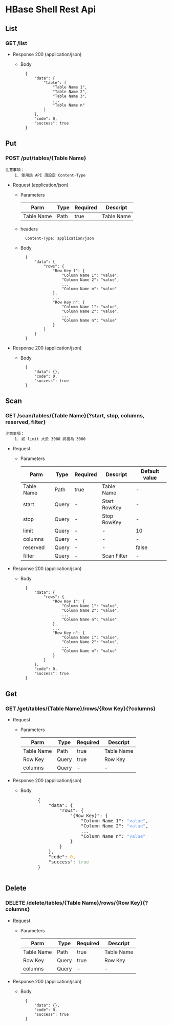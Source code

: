 # HBase Shell Rest Api

## List

### GET /list

* Response 200 (application/json)

	* Body

			{
				"data": {
			    	"table": [
			      		"Table Name 1",
			      		"Table Name 2",
			      		"Table Name 3",
			      		...
			      		"Table Name n"
			    	]
			  	},
			  	"code": 0,
			  	"success": true
			}

## Put

### POST /put/tables/{Table Name}

	注意事項：
		1. 使用該 API 須設定 Content-Type

* Request (application/json)
	* Parameters
	
		| Parm       | Type   | Required | Descript     |
		| ---------- | ------ | -------- | -----------  |
		| Table Name | Path   | true     | Table Name   |
 
	* headers
		
			Content-Type: application/json
		 
	* Body

			{
				"data": {
					"rows": {
						"Row Key 1": {
			      			"Column Name 1": "value",
							"Column Name 2": "value",
			      			...
							"Column Name n": "value"
			    		},
						...
						"Row Key n": {
			      			"Column Name 1": "value",
			      			"Column Name 2": "value",
							...
							"Column Name n": "value"
						}
					}
			  	}
			}

* Response 200 (application/json)

	* Body

			{
				"data": {},
			  	"code": 0,
			  	"success": true
			}

## Scan

### GET /scan/tables/{Table Name}{?start, stop, columns, reserved, filter}

	注意事項：
		1. 如 limit 大於 3000 將視為 3000

* Request
	* Parameters
	
		| Parm       | Type   | Required | Descript     | Default value |
		| ---------- | ------ | -------- | -----------  | ------------- |
		| Table Name | Path   | true     | Table Name   | -             |
		| start      | Query  | -        | Start RowKey | -             |
		| stop       | Query  | -        | Stop RowKey  | -             |
		| limit      | Query  | -        | -            | 10            |
		| columns    | Query  | -        | -            | -             |
		| reserved   | Query  | -        | -            | false         |
		| filter     | Query  | -        | Scan Filter  | -             |
 			
* Response 200 (application/json)

	* Body

			{
				"data": {
					"rows": {
						"Row Key 1": {
			      			"Column Name 1": "value",
							"Column Name 2": "value",
			      			...
							"Column Name n": "value"
			    		},
						...
						"Row Key n": {
			      			"Column Name 1": "value",
			      			"Column Name 2": "value",
							...
							"Column Name n": "value"
						}
					}
			  	},
			  	"code": 0,
			  	"success": true
			}
			
## Get

### GET /get/tables/{Table Name}/rows/{Row Key}{?columns}

* Request
	* Parameters
	
		| Parm       | Type   | Required | Descript     |
		| ---------- | ------ | -------- | -----------  |
		| Table Name | Path   | true     | Table Name   |
		| Row Key    | Query  | true     | Row Key      |
		| columns    | Query  | -        | -            |
 
* Response 200 (application/json)

	* Body

<pre>
			{
			  	"data": {
					"rows": {
						"{Row Key}": {
			      			"Column Name 1": <font color="#69F">"value"</font>,
							"Column Name 2": <font color="#69F">"value"</font>,
			      			...
							"Column Name n": <font color="#69F">"value"</font>
			    		}
					}
			  	},
			  	"code": <font color="orange">0</font>,
			  	"success": <font color="#696">true</font>
			}
			
</pre>

## Delete

### DELETE /delete/tables/{Table Name}/rows/{Row Key}{?columns}

* Request
	* Parameters
	
		| Parm       | Type   | Required | Descript     |
		| ---------- | ------ | -------- | -----------  |
		| Table Name | Path   | true     | Table Name   |
		| Row Key    | Query  | true     | Row Key      |
		| columns    | Query  | -        | -            |
 	
* Response 200 (application/json)

	* Body

			{
				"data": {},
			  	"code": 0,
			  	"success": true
			}